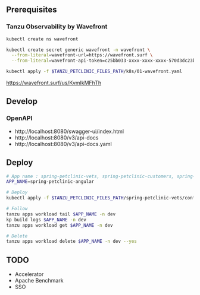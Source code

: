 ## Prerequisites

### Tanzu Observability by Wavefront

```bash
kubectl create ns wavefront

kubectl create secret generic wavefront -n wavefront \
  --from-literal=wavefront-url=https://wavefront.surf \
  --from-literal=wavefront-api-token=c25bb033-xxxx-xxxx-xxxx-570d3dc23bea

kubectl apply -f $TANZU_PETCLINIC_FILES_PATH/k8s/01-wavefront.yaml
```

https://wavefront.surf/us/KvmlkMFhTh

## Develop

### OpenAPI
  * http://localhost:8080/swagger-ui/index.html
  * http://localhost:8080/v3/api-docs
  * http://localhost:8080/v3/api-docs.yaml

## Deploy

```bash
# App name : spring-petclinic-vets, spring-petclinic-customers, spring-petclinic-visits, spring-petclinic-angular
APP_NAME=spring-petclinic-angular

# Deploy
kubectl apply -f $TANZU_PETCLINIC_FILES_PATH/spring-petclinic-vets/config/workload.yaml

# Follow
tanzu apps workload tail $APP_NAME -n dev
kp build logs $APP_NAME -n dev
tanzu apps workload get $APP_NAME -n dev

# Delete
tanzu apps workload delete $APP_NAME -n dev --yes
```
## TODO

  * Accelerator
  * Apache Benchmark
  * SSO
